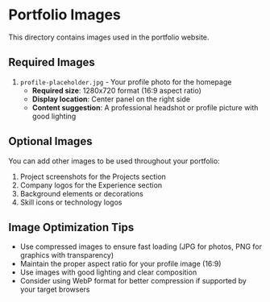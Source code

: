 # Portfolio Images

This directory contains images used in the portfolio website.

## Required Images

1. `profile-placeholder.jpg` - Your profile photo for the homepage
   - **Required size**: 1280x720 format (16:9 aspect ratio)
   - **Display location**: Center panel on the right side
   - **Content suggestion**: A professional headshot or profile picture with good lighting

## Optional Images

You can add other images to be used throughout your portfolio:

1. Project screenshots for the Projects section
2. Company logos for the Experience section
3. Background elements or decorations
4. Skill icons or technology logos

## Image Optimization Tips

- Use compressed images to ensure fast loading (JPG for photos, PNG for graphics with transparency)
- Maintain the proper aspect ratio for your profile image (16:9)
- Use images with good lighting and clear composition
- Consider using WebP format for better compression if supported by your target browsers 